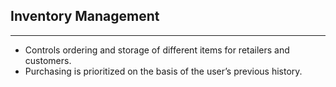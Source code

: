 Inventory Management
---------------------
---------------------

* Controls ordering and storage of different items for retailers and customers.
* Purchasing is prioritized on the basis of the user’s previous history.
